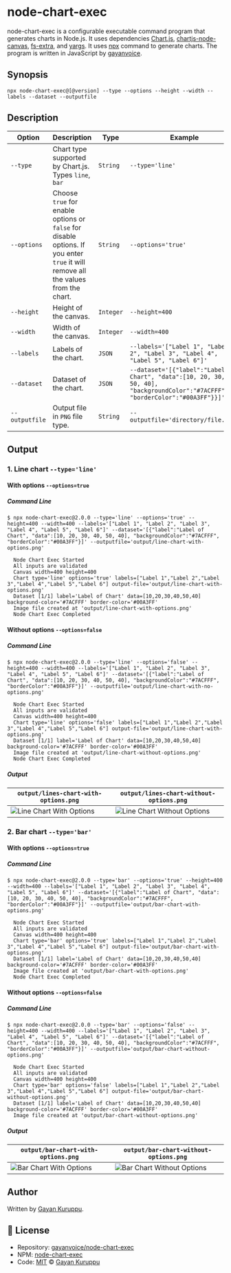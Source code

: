 # node-chart-exec
node-chart-exec is a configurable executable command program that generates charts in Node.js.
It uses dependencies [Chart.js](https://www.chartjs.org/), [chartjs-node-canvas](https://www.npmjs.com/package/chartjs-node-canvas), [fs-extra](https://www.npmjs.com/package/fs-extra), and [yargs](https://www.npmjs.com/package/fs-extra). It uses [npx](https://nodejs.dev/learn/the-npx-nodejs-package-runner) command to generate charts. The program is written in JavaScript by [gayanvoice](https://github.com/gayanvoice).
## Synopsis
`npx node-chart-exec@[@version] --type --options --height --width --labels --dataset --outputfile`
## Description
| Option | Description | Type | Example | Required |
| ------ | ----------- | ---- | ------- | -------- |
| `--type` | Chart type supported by Chart.js. Types `line`, `bar` | `String` | `--type='line'` | `true` |
| `--options` | Choose `true` for enable options or `false` for disable options. If you enter `true` it will remove all the values from the chart. | `String` | `--options='true'` | `true` |
| `--height` | Height of the canvas.| `Integer` | `--height=400` | `true` |
| `--width` | Width of the canvas. | `Integer` | `--width=400` | `true` |
| `--labels` | Labels of the chart. |`JSON` | `--labels='["Label 1", "Label 2", "Label 3", "Label 4", "Label 5", "Label 6"]'` | `true` |
| `--dataset` | Dataset of the chart. |`JSON` | `--dataset='[{"label":"Label of Chart", "data":[10, 20, 30, 40, 50, 40], "backgroundColor":"#7ACFFF", "borderColor":"#00A3FF"}}]'` | `true` |
| `--outputfile` | Output file in `PNG` file type. |`String` | `--outputfile='directory/file.png'` | `true` |
## Output
### 1. Line chart `--type='line'`
#### With options `--options=true`
##### Command Line
```shell
$ npx node-chart-exec@2.0.0 --type='line' --options='true' --height=400 --width=400 --labels='["Label 1", "Label 2", "Label 3", "Label 4", "Label 5", "Label 6"]' --dataset='[{"label":"Label of Chart", "data":[10, 20, 30, 40, 50, 40], "backgroundColor":"#7ACFFF", "borderColor":"#00A3FF"}]' --outputfile='output/line-chart-with-options.png'

  Node Chart Exec Started
  All inputs are validated
  Canvas width=400 height=400
  Chart type='line' options='true' labels=["Label 1","Label 2","Label 3","Label 4","Label 5","Label 6"] output-file='output/line-chart-with-options.png'
  Dataset [1/1] label='Label of Chart' data=[10,20,30,40,50,40] background-color='#7ACFFF' border-color='#00A3FF'
  Image file created at 'output/line-chart-with-options.png'
  Node Chart Exec Completed
```
#### Without options `--options=false`
##### Command Line
```shell
$ npx node-chart-exec@2.0.0 --type='line' --options='false' --height=400 --width=400 --labels='["Label 1", "Label 2", "Label 3", "Label 4", "Label 5", "Label 6"]' --dataset='[{"label":"Label of Chart", "data":[10, 20, 30, 40, 50, 40], "backgroundColor":"#7ACFFF", "borderColor":"#00A3FF"}]' --outputfile='output/line-chart-with-no-options.png'

  Node Chart Exec Started
  All inputs are validated
  Canvas width=400 height=400
  Chart type='line' options='false' labels=["Label 1","Label 2","Label 3","Label 4","Label 5","Label 6"] output-file='output/line-chart-with-options.png'
  Dataset [1/1] label='Label of Chart' data=[10,20,30,40,50,40] background-color='#7ACFFF' border-color='#00A3FF'
  Image file created at 'output/line-chart-without-options.png'
  Node Chart Exec Completed
```
##### Output
| `output/lines-chart-with-options.png` | `output/lines-chart-without-options.png` |
| ------------------------------------- | ---------------------------------------- |
| ![Line Chart With Options](https://github.com/gayanvoice/node-chart-exec/raw/main/output/line-chart-with-options.png) | ![Line Chart Without Options](https://github.com/gayanvoice/node-chart-exec/raw/main/output/line-chart-without-options.png) |
### 2. Bar chart `--type='bar'`
#### With options `--options=true`
##### Command Line
```shell
$ npx node-chart-exec@2.0.0 --type='bar' --options='true' --height=400 --width=400 --labels='["Label 1", "Label 2", "Label 3", "Label 4", "Label 5", "Label 6"]' --dataset='[{"label":"Label of Chart", "data":[10, 20, 30, 40, 50, 40], "backgroundColor":"#7ACFFF", "borderColor":"#00A3FF"}]' --outputfile='output/bar-chart-with-options.png'
  
  Node Chart Exec Started
  All inputs are validated
  Canvas width=400 height=400
  Chart type='bar' options='true' labels=["Label 1","Label 2","Label 3","Label 4","Label 5","Label 6"] output-file='output/bar-chart-with-options.png'
  Dataset [1/1] label='Label of Chart' data=[10,20,30,40,50,40] background-color='#7ACFFF' border-color='#00A3FF'
  Image file created at 'output/bar-chart-with-options.png'
  Node Chart Exec Completed
```
#### Without options `--options=false`
##### Command Line
```shell
$ npx node-chart-exec@2.0.0 --type='bar' --options='false' --height=400 --width=400 --labels='["Label 1", "Label 2", "Label 3", "Label 4", "Label 5", "Label 6"]' --dataset='[{"label":"Label of Chart", "data":[10, 20, 30, 40, 50, 40], "backgroundColor":"#7ACFFF", "borderColor":"#00A3FF"}]' --outputfile='output/bar-chart-without-options.png'

  Node Chart Exec Started
  All inputs are validated
  Canvas width=400 height=400
  Chart type='bar' options='false' labels=["Label 1","Label 2","Label 3","Label 4","Label 5","Label 6"] output-file='output/bar-chart-without-options.png'
  Dataset [1/1] label='Label of Chart' data=[10,20,30,40,50,40] background-color='#7ACFFF' border-color='#00A3FF'
  Image file created at 'output/bar-chart-without-options.png'
```
##### Output
| `output/bar-chart-with-options.png` | `output/bar-chart-without-options.png` |
| ------------------------------------- | ---------------------------------------- |
| ![Bar Chart With Options](https://github.com/gayanvoice/node-chart-exec/raw/main/output/bar-chart-with-options.png) | ![Bar Chart Without Options](https://github.com/gayanvoice/node-chart-exec/raw/main/output/bar-chart-without-options.png) |
## Author
Written by [Gayan Kuruppu](https://github.com/gayanvoice).
## 📄 License
- Repository: [gayanvoice/node-chart-exec](https://github.com/gayanvoice/node-chart-exec)
- NPM: [node-chart-exec](https://www.npmjs.com/package/node-chart-exec)
- Code: [MIT](./LICENSE) © [Gayan Kuruppu](https://github.com/gayanvoice)